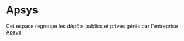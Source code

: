 # Apsys

Cet espace regroupe les dépôts publics et privés gérés par l’entreprise [Apsys](https://www.apsysgroup.com/).
